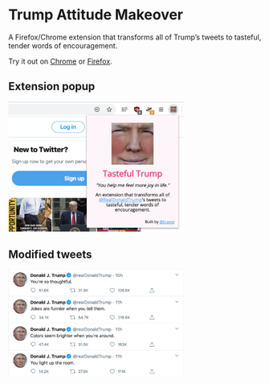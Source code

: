 # Trump Attitude Makeover

A Firefox/Chrome extension that transforms all of Trump’s tweets to tasteful, tender words of encouragement.

Try it out on [Chrome](https://chrome.google.com/webstore/detail/lldmddlbclinmmbaaljfgogeilehfjmb) or [Firefox](https://addons.mozilla.org/en-US/firefox/addon/tasteful-trump/).

## Extension popup
<img src="images/example-2.png" alt="" width="350px">

## Modified tweets
<img src="images/example.png" alt="" width="350px">
